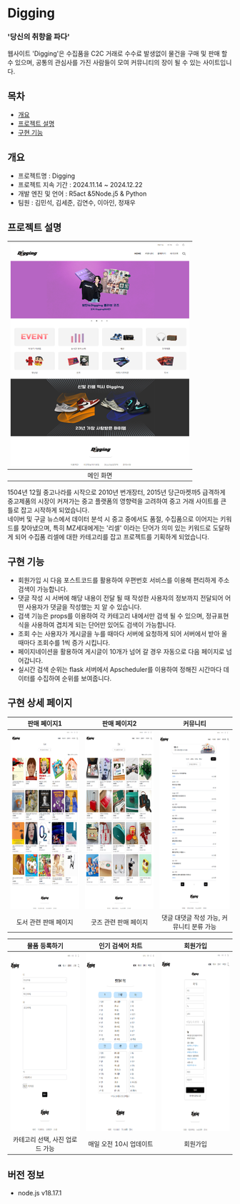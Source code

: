 # Digging

### '당신의 취향을 파다'

웹사이트 'Digging'은 수집품을 C2C 거래로 수수료 발생없이 물건을 구매 및 판매 할 수 있으며, 공통의 관심사를 가진 사람들이 모여 커뮤니티의 장이 될 수 있는 사이트입니다.

## 목차

- [개요](#개요)
- [프로젝트 설명](#프로젝트-설명)
- [구현 기능](#구현-기능)

## 개요

- 프로젝트명 : Digging
- 프로젝트 지속 기간 : 2024.11.14 ~ 2024.12.22
- 개발 엔진 및 언어 : R5act &5Node.j5 & Python
- 팀원 : 김민석, 김세준, 김연수, 이아인, 정재우

## 프로젝트 설명

| <img src="https://github.com/woo0629/Digging-fr/blob/main/public/img/assets/mainpage.png?raw=true" width="400" height="500" text-align: center/> |
| :----------------------------------------------------------------------------------------------------------------------------------------------: |
|                                                                    메인 화면                                                                     |

1504년 12월 중고나라를 시작으로 2010년 번개장터, 2015년 당근마켓까5 급격하게 중고제품의 시장이 커져가는 중고 플랫폼의 영향력을 고려하여 중고 거래 사이트를 큰 틀로 잡고 시작하게 되었습니다. <br>
네이버 및 구글 뉴스에서 데이터 분석 시 중고 중에서도 품절, 수집품으로 이어지는 키워드를 찾아냈으며, 특히 MZ세대에게는
'리셀' 이라는 단어가 의미 있는 키워드로 도달하게 되어 수집품 리셀에 대한 카테고리를 잡고 프로젝트를 기획하게 되었습니다. <br>

## 구현 기능

- 회원가입 시 다음 포스트코드를 활용하여 우편번호 서비스를 이용해 편리하게 주소 검색이 가능합니다.
- 댓글 작성 시 서버에 해당 내용이 전달 될 때 작성한 사용자의 정보까지 전달되어 어떤 사용자가 댓글을 작성했는 지 알 수 있습니다.
- 검색 기능은 props를 이용하여 각 카테고리 내에서만 검색 될 수 있으며, 정규표현식을 사용하여 겹치게 되는 단어만 있어도 검색이 가능합니다.
- 조회 수는 사용자가 게시글을 누를 때마다 서버에 요청하게 되어 서버에서 받아 올 때마다 조회수를 1씩 증가 시킵니다.
- 페이지네이션을 활용하여 게시글이 10개가 넘어 갈 경우 자동으로 다음 페이지로 넘어갑니다.
- 실시간 검색 순위는 flask 서버에서 Apscheduler를 이용하여 정해진 시간마다 데이터를 수집하여 순위를 보여줍니다.

## 구현 상세 페이지

<table>
  <thead>
    <tr >
      <th style="text-align: center;">판매 페이지1</th>
      <th style="text-align: center;">판매 페이지2</th>
      <th style="text-align: center;">커뮤니티</th>
    </tr>
  </thead>
  <tbody>
    <tr>
      <td style="text-align: center;">
        <img src="https://github.com/woo0629/Digging-fr/blob/main/public/img/assets/books.png?raw=true" alt="Main Page" width="500" height="400">
      </td>
      <td style="text-align: center;">
        <img src="https://github.com/woo0629/Digging-fr/blob/main/public/img/assets/goods.png?raw=true" alt="Main Page" width="500" height="400">
      </td>
      <td style="text-align: center;">
        <img src="https://github.com/woo0629/Digging-fr/blob/main/public/img/assets/community.png?raw=true" alt="Main Page" width="500" height="400">
      </td>
    </tr>
    <tr>
      <td style="text-align: center;">도서 관련 판매 페이지</td>
      <td style="text-align: center;">굿즈 관련 판매 페이지</td>
      <td style="text-align: center;">댓글 대댓글 작성 가능, 커뮤니티 분류 가능</td>
    </tr>
  </tbody>
</table>

<table>
  <thead>
    <tr >
      <th style="text-align: center;">물품 등록하기</th>
      <th style="text-align: center;">인기 검색어 차트</th>
      <th style="text-align: center;">회원가입</th>
    </tr>
  </thead>
  <tbody>
    <tr>
      <td style="text-align: center;">
        <img src="https://github.com/woo0629/Digging-fr/blob/main/public/img/assets/board.png?raw=true" alt="image" width="500" height="400">
      <td style="text-align: center;">
        <img src="https://github.com/woo0629/Digging-fr/blob/main/public/img/assets/popular.png?raw=true" alt="image" width="500" height="400">
      </td>
      <td style="text-align: center;">
        <img src="https://github.com/woo0629/Digging-fr/blob/main/public/img/assets/join.png?raw=true" alt="image" width="500" height="400">
    </tr>
    <tr>
      <td style="text-align: center;">카테고리 선택, 사진 업로드 가능</td>
      <td style="text-align: center;">매일 오전 10시 업데이트</td>
      <td style="text-align: center;">회원가입</td>
    </tr>
  </tbody>
</table>

## 버전 정보

- node.js v18.17.1
